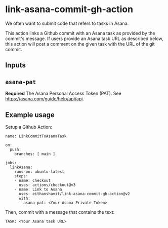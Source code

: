 # link-asana-commit-gh-action

We often want to submit code that refers to tasks in Asana.

This action links a Github commit with an Asana task as provided by the commit's message. If users provide an Asana task URL as described below, this action will post a comment on the given task with the URL of the git commit.

## Inputs

## `asana-pat`

**Required** The Asana Personal Access Token (PAT). See https://asana.com/guide/help/api/api.

## Example usage

Setup a Github Action:

```
name: LinkCommitToAsanaTask

on:
  push:
    branches: [ main ]

jobs:
  linkAsana:
    runs-on: ubuntu-latest
    steps:
    - name: Checkout
      uses: actions/checkout@v3
    - name: Link to Asana
      uses: eithanshavit/link-asana-commit-gh-action@v2
      with:
        asana-pat: <Your Asana Private Token>

```

Then, commit with a message that contains the text:

```
TASK: <Your Asana task URL>
```
